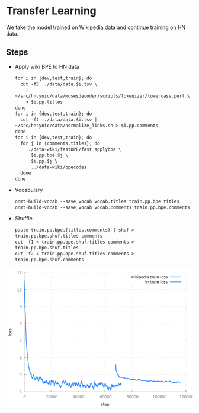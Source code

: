 # Transfer Learning

We take the model trained on Wikipedia data and continue training on HN data.

## Steps

- Apply wiki BPE to HN data
  ```
  for i in {dev,test,train}; do
    cut -f3 ../data/data.$i.tsv \
      | ~/src/hncynic/data/mosesdecoder/scripts/tokenizer/lowercase.perl \
      > $i.pp.titles
  done
  for i in {dev,test,train}; do
    cut -f4 ../data/data.$i.tsv | ~/src/hncynic/data/normalize_links.sh > $i.pp.comments
  done
  for i in {dev,test,train}; do
    for j in {comments,titles}; do
      ../data-wiki/fastBPE/fast applybpe \
        $i.pp.bpe.$j \
        $i.pp.$j \
        ../data-wiki/bpecodes
    done
  done
  ```
- Vocabulary
  ```
  onmt-build-vocab --save_vocab vocab.titles train.pp.bpe.titles
  onmt-build-vocab --save_vocab vocab.comments train.pp.bpe.comments
  ```
- Shuffle
  ```
  paste train.pp.bpe.{titles,comments} | shuf > train.pp.bpe.shuf.titles-comments
  cut -f1 < train.pp.bpe.shuf.titles-comments > train.pp.bpe.shuf.titles
  cut -f2 < train.pp.bpe.shuf.titles-comments > train.pp.bpe.shuf.comments
  ```

![training loss](train.png)
